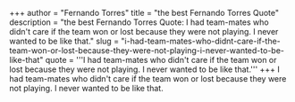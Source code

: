 +++
author = "Fernando Torres"
title = "the best Fernando Torres Quote"
description = "the best Fernando Torres Quote: I had team-mates who didn't care if the team won or lost because they were not playing. I never wanted to be like that."
slug = "i-had-team-mates-who-didnt-care-if-the-team-won-or-lost-because-they-were-not-playing-i-never-wanted-to-be-like-that"
quote = '''I had team-mates who didn't care if the team won or lost because they were not playing. I never wanted to be like that.'''
+++
I had team-mates who didn't care if the team won or lost because they were not playing. I never wanted to be like that.
